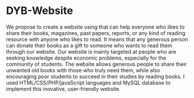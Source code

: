 # DYB-Website
We propose to create a website using that can help everyone who likes to share their books, magazines, past papers, reports, or any kind of reading resource with anyone who likes to read. It means that any generous person can donate their books as a gift to someone who wants to read them through our website. Our website is mainly targeted at people who are seeking knowledge despite economic problems, especially for the community of students.
The website allows generous people to share their unwanted old books with those who truly need them, while also encouraging poor students to succeed in their studies by reading books.
I used HTML/CSS/PHP/javaScript languages and MySQL database to implement this inovative, user-friendly website.
